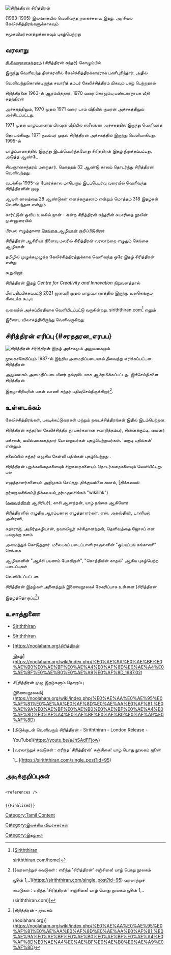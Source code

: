 ![சிரித்திரன்](Sirittiran_09_10_1992.jpg "சிரித்திரன்") சிரித்திரன்
(1963-1995) இலங்கையில் வெளிவந்த நகைச்சுவை இதழ். அரசியல் கேலிச்சித்திரங்களுக்காகவும்
சமூகவிமர்சனத்துக்காகவும் புகழ்பெற்றது

## வரலாறு

[சி.சிவஞானசுந்தரம்](சி.சிவஞானசுந்தரம் "wikilink") (சிரித்திரன் சுந்தர்) கொழும்பில்
இருந்து வெளிவந்த தினகரனில் கேலிச்சித்திரக்காரராக பணிபுரிந்தார். அதில்
வெளிவந்துகொண்டிருந்த சவாரித் தம்பர் கேலிச்சித்திரம் மிகவும் புகழ் பெற்றதால்
சிரித்திரனை 1963-ல் ஆரம்பித்தார். 1970 வரை கொழும்பு பண்டாரநாயக வீதி சுதந்திரன்
அச்சகத்திலும், 1970 முதல் 1971 வரை டாம் வீதியில் குமரன் அச்சகத்திலும் அச்சிடப்பட்டது.
1971 முதல் யாழ்ப்பாணம் பிரவுன் வீதியில் ஸ்ரீலங்கா அச்சகத்தில் இருந்து வெளிவரத்
தொடங்கியது. 1971 நவம்பர் முதல் சிரித்திரன் அச்சகத்தில் இருந்து வெளியாகியது. 1995-ல்
யாழ்ப்பாணத்தில் இருந்து இடம்பெயர்ந்தபோது சிரித்திரன் இதழ் நிறுத்தப்பட்டது. அடுத்த ஆண்டே
சிவஞானசுந்தரம் மறைதார். மொத்தம் 32 ஆண்டு காலம் தொடர்ந்து சிரித்திரன் வெளிவந்தது.
வடக்கில் 1995-ன் போர்க்கால மாபெரும் இடப்பெயர்வு வரையில் வெளிவந்த சிரித்திரனின் முழு
ஆயுள் காலத்தை 28 ஆண்டுகள் எனக்கருதலாம் என்றும் மொத்தம் 318 இதழ்கள் வெளிவந்தன என்றும்
கார்ட்டுன் ஓவிய உலகில் நான் - என்ற சிரித்திரன் சுந்தரின் சுயசரிதை நூலின் முன்னுரையில்
பிரபல எழுத்தாளர் [செங்கை ஆழியான்](செங்கை_ஆழியான் "wikilink") குறிப்பிடுகிறார்.
சிரித்திரன் ஆசிரியர் நினைவு மலரில் சிரித்திரன் வரலாற்றை எழுதும் செங்கை ஆழியான்
தமிழில் முழுக்கமுழுக்க கேலிச்சித்திரத்துக்காக வெளிவந்த ஒரே இதழ் சிரித்திரன் என்று
கூறுகிறார்.

சிரித்திரன் இதழ் *Centre for Creativity and Innovation* நிறுவனத்தால்
மீள்பதிப்பிக்கப்பட்டு 2021 ஜனவரி முதல் யாழ்ப்பாணத்தில் இருந்து உலகெங்கும் கிடைக்க கூடிய
வகையில் அச்சுப்பிரதியாக வெளியிடப்பட்டு வருகின்றது. siriththiran.com[^1] எனும்
இணைய விலாசத்திலிருந்து வெளிவருகிறது.

## சிரித்திரன் எரிப்பு {#சரததரன_எரபப}

![சிரித்திரன்](Sitithitan.jpg "சிரித்திரன்") சிரித்திரன் இதழ் அச்சகமும் அலுவலகமும்
நூலகச்சேமிப்பும் 1987-ல் இந்திய அமைதிப்படையால் தீவைத்து எரிக்கப்பட்டன. சிரித்திரன்
அலுவலகம் அமைதிப்படையினர் தங்குமிடமாக ஆக்ரமிக்கப்பட்டது. இச்செய்திகளை சிரித்திரன்
இதழாசிரியரின் மகள் வாணி சுந்தர் பதிவுசெய்திருக்கிறார்[^2].

## உள்ளடக்கம்

கேலிச்சித்திரங்கள், பகடிக்கட்டுரைகள் மற்றும் நடைச்சித்திரங்கள் இதில் இடம்பெற்றன.
சிரித்திரன் சுந்தரின் கேலிச்சித்திர நாயகர்களான சவாரித்தம்பர், சின்னக்குட்டி, மைனர்
மச்சான், மயில்வாகனத்தார் போன்றவர்கள் புகழ்பெற்றவர்கள். \'மகுடி பதில்கள்\' என்னும்
தலைப்பில் சுந்தர் எழுதிய கேள்வி பதில்கள் புகழ்பெற்றது .

சிரித்திரன் புதுக்கவிதைகளையும் சிறுகதைகளையும் தொடர்கதைகளையும் வெளியிட்டது. பல
எழுத்தாளர்களையும் அறிமுகம் செய்தது. திக்குவல்லை கமால், [திக்கவயல்
தர்மகுலசிங்கம்](திக்கவயல்_தர்மகுலசிங்கம் "wikilink")
([சுவைத்திரள்](சுவைத்திரள் "wikilink") ஆசிரியர்), காசி ஆனந்தன், யாழ் நங்கை ஆகியோர்
சிரித்திரனில் எழுதிய ஆரம்பகால எழுத்தாளர்கள். எஸ். அகஸ்தியர், டானியல் அன்ரனி,
சுதாராஜ், அமிர்தகழியான், நவாலியூர் சச்சிதானந்தன், தெளிவத்தை ஜோசப் என பலருக்கு களம்
அமைத்துக் கொடுத்தார். மலையகப் படைப்பாளி ராகுலனின் \"ஒய்யப்பங் கங்காணி\" . செங்கை
ஆழியானின் \"ஆச்சி பயணம் போகிறாள்\", \"கொத்தியின் காதல்\" ஆகிய புகழ்பெற்ற படைப்புகள்
வெளியிடப்பட்டன.

சிரித்திரன் இதழ்கள் அனைத்தும் இணையநூலகச் சேகரிப்பாக உள்ளன (சிரித்திரன்
இதழ்த்தொகுப்பு[^3])

## உசாத்துணை

-   [Siriththiran](https://siriththiran.com/home)
-   [Siriththiran](https://siriththiran.com/about_us)
-   [<https://noolaham.org/சிரித்திரன>்
    இதழ்](https://noolaham.org/wiki/index.php/%E0%AE%9A%E0%AE%BF%E0%AE%B0%E0%AE%BF%E0%AE%A4%E0%AF%8D%E0%AE%A4%E0%AE%BF%E0%AE%B0%E0%AE%A9%E0%AF%8D_1987.02)
-   சி[ரித்திரன் முழு இதழ்களும் தொகுப்பு
    இணையநூலகம்](https://noolaham.org/wiki/index.php/%E0%AE%AA%E0%AE%95%E0%AF%81%E0%AE%AA%E0%AF%8D%E0%AE%AA%E0%AF%81:%E0%AE%9A%E0%AE%BF%E0%AE%B0%E0%AE%BF%E0%AE%A4%E0%AF%8D%E0%AE%A4%E0%AE%BF%E0%AE%B0%E0%AE%A9%E0%AF%8D)
-   [மிடுக்குடன் வெளிவரும் சிரித்திரன் - Siriththiran - London Release -
    YouTube](https://youtu.be/aJhSAdFFjow)
-   [வரலாற்றுச் சுவடுகள் : எரிந்த \'சிரித்திரன்\' சஞ்சிகை! யாழ் பொது நூலகம் ஜூன்
    1,..](https://siriththiran.com/single_post?id=95)

## அடிக்குறிப்புகள்

```{=html}
<references />
```
```{=mediawiki}
{{Finalised}}
```
[Category:Tamil Content](Category:Tamil_Content "wikilink")
[Category:இலக்கிய விமர்சகர்கள்](Category:இலக்கிய_விமர்சகர்கள் "wikilink")
[Category:இதழ்கள்](Category:இதழ்கள் "wikilink")

[^1]: \[[Siriththiran](https://siriththiran.com/home)
    siriththiran.com/home\]

[^2]: \[[வரலாற்றுச் சுவடுகள் : எரிந்த \'சிரித்திரன்\' சஞ்சிகை! யாழ் பொது நூலகம்
    ஜூன் 1,..](https://siriththiran.com/single_post?id=95) வரலாற்றுச்
    சுவடுகள் : எரிந்த \'சிரித்திரன்\' சஞ்சிகை! யாழ் பொது நூலகம் ஜூன் 1,..
    (siriththiran.com)\]

[^3]: [சிரித்திரன் - நூலகம்
    (noolaham.org)](https://noolaham.org/wiki/index.php/%E0%AE%AA%E0%AE%95%E0%AF%81%E0%AE%AA%E0%AF%8D%E0%AE%AA%E0%AF%81:%E0%AE%9A%E0%AE%BF%E0%AE%B0%E0%AE%BF%E0%AE%A4%E0%AF%8D%E0%AE%A4%E0%AE%BF%E0%AE%B0%E0%AE%A9%E0%AF%8D)
